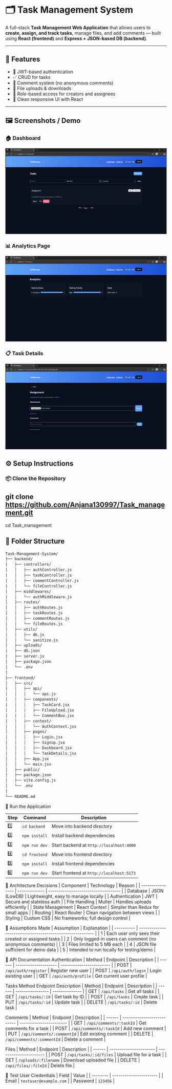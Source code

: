 # 🗂️ Task Management System

A full-stack **Task Management Web Application** that allows users to **create, assign, and track tasks**, manage files, and add comments — built using **React (frontend)** and **Express + JSON-based DB (backend)**.

---

## 🚀 Features
- 🔐 JWT-based authentication
- ✅ CRUD for tasks
- 💬 Comment system (no anonymous comments)
- 📎 File uploads & downloads
- 👀 Role-based access for creators and assignees
- 🎨 Clean responsive UI with React

---
## 🖼️ Screenshots / Demo

### 🏠 Dashboard
![Dashboard](frontend/public/screenshots/dashboard.png)

### 📊 Analytics Page
![Analytics](frontend/public/screenshots/analytics.png)

### 📋 Task Details
![Task Details](frontend/public/screenshots/taskDetails.png)

## ⚙️ Setup Instructions

### 📦 Clone the Repository

git clone https://github.com/Anjana130997/Task_management.git
---
cd Task_management

## 🧭 Folder Structure

```bash
Task-Management-System/
├── backend/
│   ├── controllers/
│   │   ├── authController.js
│   │   ├── taskController.js
│   │   ├── commentController.js
│   │   └── fileController.js
│   ├── middlewares/
│   │   └── authMiddleware.js
│   ├── routes/
│   │   ├── authRoutes.js
│   │   ├── taskRoutes.js
│   │   ├── commentRoutes.js
│   │   └── fileRoutes.js
│   ├── utils/
│   │   ├── db.js
│   │   └── sanitize.js
│   ├── uploads/
│   ├── db.json
│   ├── server.js
│   ├── package.json
│   └── .env
│
├── frontend/
│   ├── src/
│   │   ├── api/
│   │   │   └── api.js
│   │   ├── components/
│   │   │   ├── TaskCard.jsx
│   │   │   ├── FileUpload.jsx
│   │   │   └── CommentBox.jsx
│   │   ├── context/
│   │   │   └── AuthContext.jsx
│   │   ├── pages/
│   │   │   ├── Login.jsx
│   │   │   ├── Signup.jsx
│   │   │   ├── Dashboard.jsx
│   │   │   └── TaskDetails.jsx
│   │   ├── App.jsx
│   │   └── main.jsx
│   ├── public/
│   ├── package.json
│   ├── vite.config.js
│   └── .env
│
└── README.md
```

🧩 Run the Application

| Step | Command       | Description                               |
| ---- | ------------- | ----------------------------------------- |
| 1️⃣  | `cd backend`  | Move into backend directory               |
| 2️⃣  | `npm install` | Install backend dependencies              |
| 3️⃣  | `npm run dev` | Start backend at `http://localhost:4000`  |
| 4️⃣  | `cd frontend` | Move into frontend directory              |
| 5️⃣  | `npm install` | Install frontend dependencies             |
| 6️⃣  | `npm run dev` | Start frontend at `http://localhost:5173` |


🧠 Architecture Decisions
| Component        | Technology    | Reason                              |
| ---------------- | ------------- | ----------------------------------- |
| Database         | JSON (LowDB)  | Lightweight, easy to manage locally |
| Authentication   | JWT           | Secure and stateless auth           |
| File Handling    | Multer        | Handles uploads efficiently         |
| State Management | React Context | Simpler than Redux for small apps   |
| Routing          | React Router  | Clean navigation between views      |
| Styling          | Custom CSS    | No frameworks; full design control  |


💭 Assumptions Made
| Assumption | Explanation                                              |
| ---------- | -------------------------------------------------------- |
| 1          | Each user only sees their created or assigned tasks      |
| 2          | Only logged-in users can comment (no anonymous comments) |
| 3          | Files limited to 5 MB each                               |
| 4          | JSON file sufficient for demo data                       |
| 5          | Intended to run locally for testing/demo                 |


🧾 API Documentation
Authentication
| Method | Endpoint             | Description              |
| ------ | -------------------- | ------------------------ |
| POST   | `/api/auth/register` | Register new user        |
| POST   | `/api/auth/login`    | Login existing user      |
| GET    | `/api/auth/profile`  | Get current user profile |


Tasks
Method	Endpoint	Description
| Method | Endpoint         | Description    |
| ------ | ---------------- | -------------- |
| GET    | `/api/tasks`     | Get all tasks  |
| GET    | `/api/tasks/:id` | Get task by ID |
| POST   | `/api/tasks`     | Create task    |
| PUT    | `/api/tasks/:id` | Update task    |
| DELETE | `/api/tasks/:id` | Delete task    |


Comments
| Method | Endpoint                   | Description             |
| ------ | -------------------------- | ----------------------- |
| GET    | `/api/comments/:taskId`    | Get comments for a task |
| POST   | `/api/comments/:taskId`    | Add new comment         |
| PUT    | `/api/comments/:commentId` | Edit existing comment   |
| DELETE | `/api/comments/:commentId` | Delete a comment        |


Files
| Method | Endpoint               | Description            |
| ------ | ---------------------- | ---------------------- |
| POST   | `/api/tasks/:id/files` | Upload file for a task |
| GET    | `/uploads/:filename`   | Download uploaded file |
| DELETE | `/api/files/:fileId`   | Delete file            |


🔑 Test User Credentials
| Field    | Value                  |
| -------- | ---------------------- |
| Email    | `testuser@example.com` |
| Password | `123456`               |

